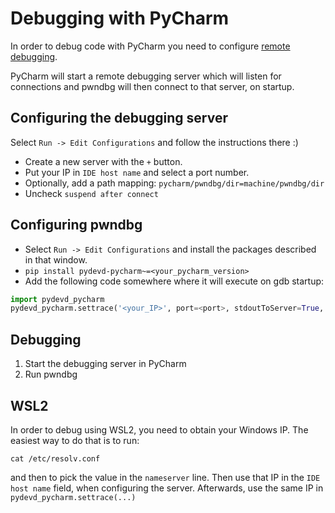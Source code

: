 Debugging with PyCharm
======================

In order to debug code with PyCharm you need to configure [remote debugging](https://www.jetbrains.com/help/pycharm/remote-debugging-with-product.html#remote-interpreter).

PyCharm will start a remote debugging server which will listen for connections
and pwndbg will then connect to that server, on startup.

Configuring the debugging server
--------------------------------

Select `Run -> Edit Configurations` and follow the instructions there :)

* Create a new server with the `+` button.
* Put your IP in `IDE host name` and select a port number.
* Optionally, add a path mapping: `pycharm/pwndbg/dir=machine/pwndbg/dir`
* Uncheck `suspend after connect`

Configuring pwndbg
------------------

* Select `Run -> Edit Configurations` and install the packages described in that
window.
* `pip install pydevd-pycharm~=<your_pycharm_version>`
* Add the following code somewhere where it will execute on gdb startup:
```python
import pydevd_pycharm
pydevd_pycharm.settrace('<your_IP>', port=<port>, stdoutToServer=True, stderrToServer=True)
```

Debugging
---------

1. Start the debugging server in PyCharm
2. Run pwndbg

WSL2
----

In order to debug using WSL2, you need to obtain your Windows IP.
The easiest way to do that is to run:
```
cat /etc/resolv.conf
```
and then to pick the value in the `nameserver` line.
Then use that IP in the `IDE host name` field, when configuring the server.
Afterwards, use the same IP in `pydevd_pycharm.settrace(...)`

